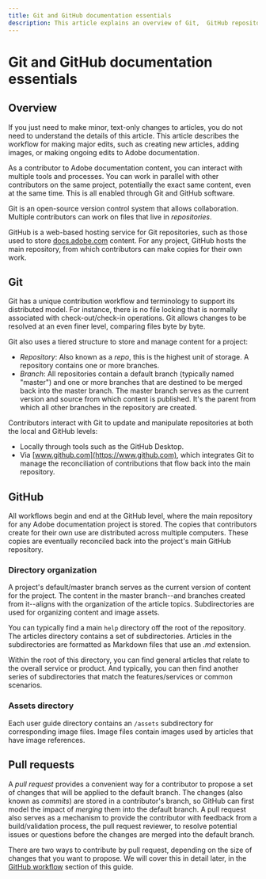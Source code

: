 ```yaml
---
title: Git and GitHub documentation essentials
description: This article explains an overview of Git,  GitHub repository, and how content is organized, and naming conventions used for Adobe documentation.
---
```

# Git and GitHub documentation essentials

## Overview

If you just need to make minor, text-only changes to articles, you do not need to understand the details of this article. This article describes the workflow for making major edits, such as creating new articles, adding images, or making ongoing edits to Adobe documentation. 

As a contributor to Adobe documentation content, you can interact with multiple tools and processes. You can work in parallel with other contributors on the same project, potentially the exact same content, even at the same time. This is all enabled through Git and GitHub software.

Git is an open-source version control system that allows collaboration. Multiple contributors can work on files that live in *repositories*. 

GitHub is a web-based hosting service for Git repositories, such as those used to store [docs.adobe.com](https://docs.adobe.com) content. For any project, GitHub hosts the main repository, from which contributors can make copies for their own work.

## Git

Git has a unique contribution workflow and terminology to support its distributed model. For instance, there is no file locking that is normally associated with check-out/check-in operations. Git allows changes to be resolved at an even finer level, comparing files byte by byte.

Git also uses a tiered structure to store and manage content for a project:

- *Repository*: Also known as a *repo*, this is the highest unit of storage. A repository contains one or more branches.
- *Branch*: All repositories contain a default branch (typically named "master") and one or more branches that are destined to be merged back into the master branch. The master branch serves as the current version and source from which content is published. It's the parent from which all other branches in the repository are created.

Contributors interact with Git to update and manipulate repositories at both the local and GitHub levels:

- Locally through tools such as the GitHub Desktop.
- Via [www.github.com](https://www.github.com), which integrates Git to manage the reconciliation of contributions that flow back into the main repository.

## GitHub

All workflows begin and end at the GitHub level, where the main repository for any Adobe documentation project is stored. The copies that contributors create for their own use are distributed across multiple computers. These copies are eventually reconciled back into the project's main GitHub repository.

### Directory organization

A project's default/master branch serves as the current version of content for the project. The content in the master branch--and branches created from it--aligns with the organization of the article topics. Subdirectories are used for organizing content and image assets.

You can typically find a main `help` directory off the root of the repository. The articles directory contains a set of subdirectories. Articles in the subdirectories are formatted as Markdown files that use an *.md* extension.

Within the root of this directory, you can find general articles that relate to the overall service or product. And typically, you can then find another series of subdirectories that match the features/services or common scenarios. 

### Assets directory

Each user guide directory contains an `/assets` subdirectory for corresponding image files. Image files contain images used by articles that have image references.

<!---
### Markdown file template

For convenience, the root directory of each repository typically contains a Markdown template file named `template.md`. You can use this template file as a "starter file" if you need to create a new article for submission to the repository. The file contains:

- A **metadata header** at the top of the file, delineated by two, 3-hyphen lines. It contains the various tags used for tracking information related to the article. It also includes SEO optimizations and reporting processes that Adobe uses to evaluate the performance of the content. So the metadata is important!
- Various **examples of using Markdown** to format the elements of an article.
- General **instructions on the use of Markdown extensions**, which you can use for various types of alerts.
- Examples of **embedding video** by using an iframe.
- General **instructions on the use of docs.adobe.com extensions**, which you can use for special controls such as buttons and selectors.
-->

## Pull requests

A *pull request* provides a convenient way for a contributor to propose a set of changes that will be applied to the default branch. The changes (also known as *commits*) are stored in a contributor's branch, so GitHub can first model the impact of *merging* them into the default branch. A pull request also serves as a mechanism to provide the contributor with feedback from a build/validation process, the pull request reviewer, to resolve potential issues or questions before the changes are merged into the default branch.

There are two ways to contribute by pull request, depending on the size of changes that you want to propose. We will cover this in detail later, in the [GitHub workflow](local-repo.md) section of this guide.
